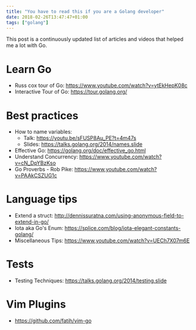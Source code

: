 ```yaml
---
title: "You have to read this if you are a Golang developer"
date: 2018-02-26T13:47:47+01:00
tags: ["golang"]
---
```

This post is a continuously updated list of articles and videos that helped me a lot with Go.
<!--more-->

# Learn Go
- Russ cox tour of Go: https://www.youtube.com/watch?v=ytEkHepK08c
- Interactive Tour of Go: https://tour.golang.org/

# Best practices
- How to name variables:
    - Talk: https://youtu.be/sFUSP8Au_PE?t=4m47s
    - Slides: https://talks.golang.org/2014/names.slide
- Effective Go: https://golang.org/doc/effective_go.html
- Understand Concurrency: https://www.youtube.com/watch?v=cN_DpYBzKso
- Go Proverbs - Rob Pike: https://www.youtube.com/watch?v=PAAkCSZUG1c


# Language tips
- Extend a struct: http://dennissuratna.com/using-anonymous-field-to-extend-in-go/
- Iota aka Go's Enum: https://splice.com/blog/iota-elegant-constants-golang/
- Miscellaneous Tips: https://www.youtube.com/watch?v=UECh7X07m6E

# Tests
- Testing Techniques: https://talks.golang.org/2014/testing.slide

# Vim Plugins
- https://github.com/fatih/vim-go

